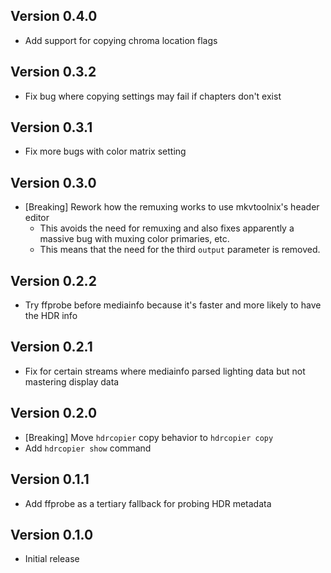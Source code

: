 ## Version 0.4.0

- Add support for copying chroma location flags

## Version 0.3.2

- Fix bug where copying settings may fail if chapters don't exist

## Version 0.3.1

- Fix more bugs with color matrix setting

## Version 0.3.0

- [Breaking] Rework how the remuxing works to use mkvtoolnix's header editor
  - This avoids the need for remuxing and also fixes apparently a massive bug with muxing color primaries, etc.
  - This means that the need for the third `output` parameter is removed.

## Version 0.2.2

- Try ffprobe before mediainfo because it's faster and more likely to have the HDR info

## Version 0.2.1

- Fix for certain streams where mediainfo parsed lighting data but not mastering display data

## Version 0.2.0

- [Breaking] Move `hdrcopier` copy behavior to `hdrcopier copy`
- Add `hdrcopier show` command

## Version 0.1.1

- Add ffprobe as a tertiary fallback for probing HDR metadata

## Version 0.1.0

- Initial release
